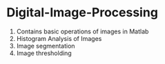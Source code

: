 # Digital-Image-Processing
1. Contains basic operations of images in Matlab
2. Histogram Analysis of Images
3. Image segmentation
4. Image thresholding


